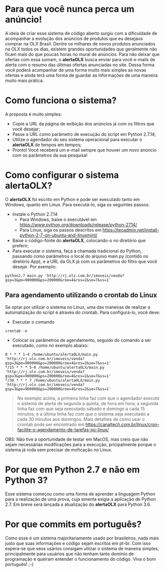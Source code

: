 # Para que você nunca perca um anúncio!

A ideia de criar esse sistema de código aberto surgiu com a dificuldade de acompanhar a evolução dos anúncios de produtos que eu desejava comprar na OLX Brasil. Dentre os milhares de novos produtos anunciados na OLX todos os dias, existem grandes oportunidades que geralmente não ficam mais do que poucas horas no mural de anúncios. Para não deixar que ofertas com essa sumam, o **alertaOLX** busca enviar para você e-mails de alerta com o resumo das últimas ofertas anunciadas no site. Dessa forma você poderá acompanhar de uma forma muito mais simples as novas ofertas e ainda terá uma forma de guardar as informações de uma maneira muito mais prática.


# Como funciona o sistema?

A proposta é muito simples:
* Copie a URL da página de exibição dos anúncios já com os filtros que você desejar;
* Passe a URL como parâmetro de execução do script em Python 2.7.14;
* Utilize o agendador do seu sistema operacional para executar o **alertaOLX** de tempos em tempos;
* Pronto! Você receberá um e-mail sempre que houver um novo anúncio com os parâmetros da sua pesquisa! 

# Como configurar o sistema alertaOLX?
O **alertaOLX** foi escrito em Python e pode ser executado tanto em Windows, quanto em Linux.
Para executá-lo, siga os seguintes passos:
* Instale o Python 2.7.14
	* Para Windows, baixe o executável em https://www.python.org/downloads/release/python-2714/
	* Para Linux, siga os passos descritos em https://tecadmin.net/install-python-2-7-on-ubuntu-and-linuxmint/
* Baixe o código-fonte do **alertaOLX**, colocando-o no diretório que preferir;
* Para executar o sistema, faça a chamada tradicional do Python, passando como parâmetros o local do arquivo main.py (contido no diretório App), e a URL da OLX já com os parâmetros do filtro que você desejar.
Por exemplo:
```
python2.7 main.py 'http://rj.olx.com.br/imoveis/venda?gsp=3&pe=900000&ps=200000&roe=4&ros=2&se=7&ss=1'
```
## Para agendamento utilizando o crontab do Linux
Se optar por utilizar o sistema no Linux, uma das maneiras de realizar a automatização do script é através do crontab. Para configurá-lo, você deve:
* Executar o comando
```
crontab -e
```
* Colocar os parâmetros de agendamento, seguido do comando a ser executado, como no exemplo abaixo:
```
0 * * * 1-4 /home/ubuntu/alertaOLX/main.py 'http://rj.olx.com.br/imoveis/venda?gsp=3&pe=900000&ps=200000&roe=4&ros=2&se=7&ss=1'
*/15 * * * 5-6 /home/ubuntu/alertaOLX/main.py 'http://rj.olx.com.br/imoveis/venda?gsp=3&pe=900000&ps=200000&roe=4&ros=2&se=7&ss=1'
*/30 * * * 7 /home/ubuntu/alertaOLX/main.py 'http://rj.olx.com.br/imoveis/venda?gsp=3&pe=900000&ps=200000&roe=4&ros=2&se=7&ss=1'

```
> No exemplo acima, a primeira linha faz com que o agendador execute o sistema de alerta de segunda a quinta, de hora em hora; a segunda linha faz com que seja executado sábado e domingo a cada 15 minutos; e a última linha faz com que o sistema seja executado a cada 30 minutos aos domingos. Mais detalhes de como usar o crontab pode ser encontrado em https://canaltech.com.br/linux/cron-facilite-o-agendamento-de-tarefas-no-linux/

OBS: Não tive a oportunidade de testar em MacOS, mas creio que não sejam necessárias modificações para a execução, pricipalmente porque o sistema já roda sem precisar de moficação no Linux.

# Por que em Python 2.7 e não em Python 3?

Esse sistema começou como uma forma de aprender a linguagem Python para a realização de uma prova, cuja ementa exigia a aplicação de Python 2.7. Em breve será lançada a atualização do **alertaOLX** para Python 3.6.

# Por que commits em português?

Como esse é um sistema majoritariamente usado por brasileiros, nada mais justo que suas informações e código sejam escritos em pt-br. Com isso espera-se que seus usários consigam utilzar o sistema de maneira simples, principalmente para usuários que não tenham tanto domínio de programação e queiram entender o funcionamento do código. Viva o bom português! ;-)